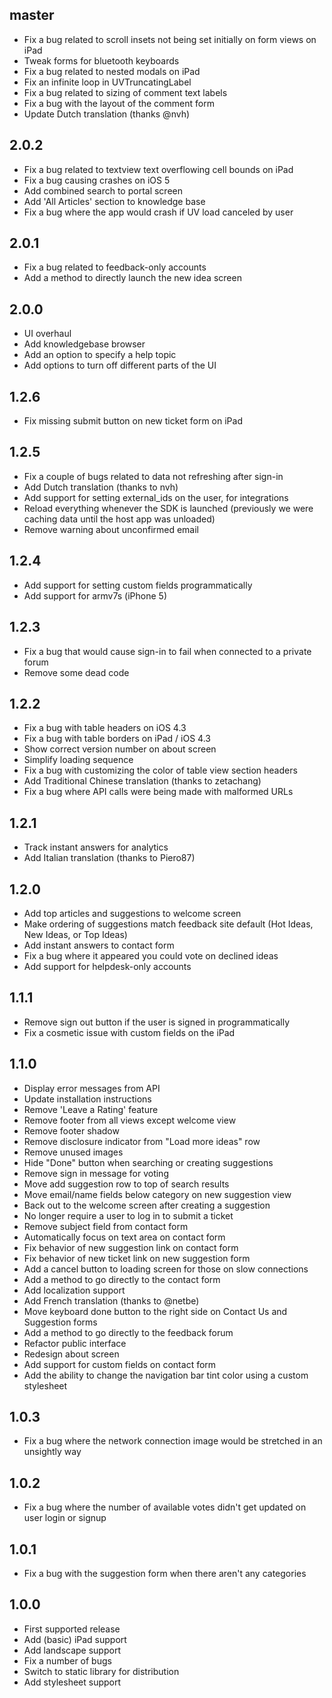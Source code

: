 ## master ##

* Fix a bug related to scroll insets not being set initially on form views on iPad
* Tweak forms for bluetooth keyboards
* Fix a bug related to nested modals on iPad
* Fix an infinite loop in UVTruncatingLabel
* Fix a bug related to sizing of comment text labels
* Fix a bug with the layout of the comment form
* Update Dutch translation (thanks @nvh)

## 2.0.2 ##

* Fix a bug related to textview text overflowing cell bounds on iPad
* Fix a bug causing crashes on iOS 5
* Add combined search to portal screen
* Add 'All Articles' section to knowledge base
* Fix a bug where the app would crash if UV load canceled by user

## 2.0.1 ##

* Fix a bug related to feedback-only accounts
* Add a method to directly launch the new idea screen

## 2.0.0 ##

* UI overhaul
* Add knowledgebase browser
* Add an option to specify a help topic
* Add options to turn off different parts of the UI

## 1.2.6 ##

* Fix missing submit button on new ticket form on iPad

## 1.2.5 ##

* Fix a couple of bugs related to data not refreshing after sign-in
* Add Dutch translation (thanks to nvh)
* Add support for setting external_ids on the user, for integrations
* Reload everything whenever the SDK is launched (previously we were caching data until the host app was unloaded)
* Remove warning about unconfirmed email

## 1.2.4 ##

* Add support for setting custom fields programmatically
* Add support for armv7s (iPhone 5)

## 1.2.3 ##

* Fix a bug that would cause sign-in to fail when connected to a private forum
* Remove some dead code

## 1.2.2 ##

* Fix a bug with table headers on iOS 4.3
* Fix a bug with table borders on iPad / iOS 4.3
* Show correct version number on about screen
* Simplify loading sequence
* Fix a bug with customizing the color of table view section headers
* Add Traditional Chinese translation (thanks to zetachang)
* Fix a bug where API calls were being made with malformed URLs

## 1.2.1 ##

* Track instant answers for analytics
* Add Italian translation (thanks to Piero87)

## 1.2.0 ##

* Add top articles and suggestions to welcome screen
* Make ordering of suggestions match feedback site default (Hot Ideas, New Ideas, or Top Ideas)
* Add instant answers to contact form
* Fix a bug where it appeared you could vote on declined ideas
* Add support for helpdesk-only accounts

## 1.1.1 ##

* Remove sign out button if the user is signed in programmatically
* Fix a cosmetic issue with custom fields on the iPad

## 1.1.0 ##

* Display error messages from API
* Update installation instructions
* Remove 'Leave a Rating' feature
* Remove footer from all views except welcome view
* Remove footer shadow
* Remove disclosure indicator from "Load more ideas" row
* Remove unused images
* Hide "Done" button when searching or creating suggestions
* Remove sign in message for voting
* Move add suggestion row to top of search results
* Move email/name fields below category on new suggestion view
* Back out to the welcome screen after creating a suggestion
* No longer require a user to log in to submit a ticket
* Remove subject field from contact form
* Automatically focus on text area on contact form
* Fix behavior of new suggestion link on contact form
* Fix behavior of new ticket link on new suggestion form
* Add a cancel button to loading screen for those on slow connections
* Add a method to go directly to the contact form
* Add localization support
* Add French translation (thanks to @netbe)
* Move keyboard done button to the right side on Contact Us and Suggestion forms
* Add a method to go directly to the feedback forum
* Refactor public interface
* Redesign about screen
* Add support for custom fields on contact form
* Add the ability to change the navigation bar tint color using a custom stylesheet

## 1.0.3 ##

* Fix a bug where the network connection image would be stretched in an unsightly way

## 1.0.2 ##

* Fix a bug where the number of available votes didn't get updated on user login or signup

## 1.0.1 ##

* Fix a bug with the suggestion form when there aren't any categories

## 1.0.0 ##

* First supported release
* Add (basic) iPad support
* Add landscape support
* Fix a number of bugs
* Switch to static library for distribution
* Add stylesheet support
